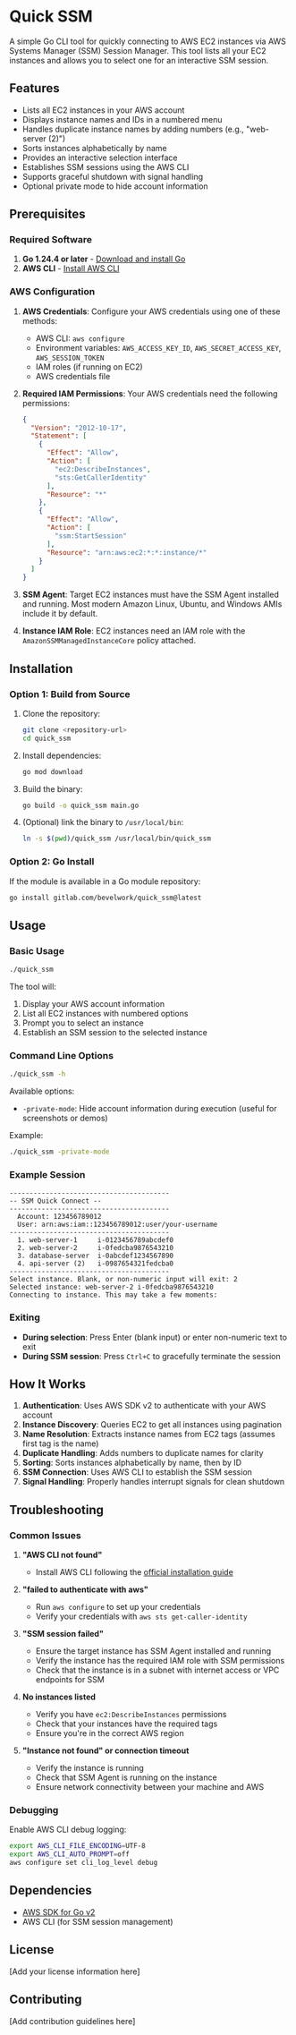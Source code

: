 # Quick SSM

A simple Go CLI tool for quickly connecting to AWS EC2 instances via AWS Systems Manager (SSM) Session Manager. This tool lists all your EC2 instances and allows you to select one for an interactive SSM session.

## Features

- Lists all EC2 instances in your AWS account
- Displays instance names and IDs in a numbered menu
- Handles duplicate instance names by adding numbers (e.g., "web-server (2)")
- Sorts instances alphabetically by name
- Provides an interactive selection interface
- Establishes SSM sessions using the AWS CLI
- Supports graceful shutdown with signal handling
- Optional private mode to hide account information

## Prerequisites

### Required Software

1. **Go 1.24.4 or later** - [Download and install Go](https://golang.org/dl/)
2. **AWS CLI** - [Install AWS CLI](https://docs.aws.amazon.com/cli/latest/userguide/getting-started-install.html#getting-started-install-instructions)

### AWS Configuration

1. **AWS Credentials**: Configure your AWS credentials using one of these methods:
   - AWS CLI: `aws configure`
   - Environment variables: `AWS_ACCESS_KEY_ID`, `AWS_SECRET_ACCESS_KEY`, `AWS_SESSION_TOKEN`
   - IAM roles (if running on EC2)
   - AWS credentials file

2. **Required IAM Permissions**: Your AWS credentials need the following permissions:
   ```json
   {
     "Version": "2012-10-17",
     "Statement": [
       {
         "Effect": "Allow",
         "Action": [
           "ec2:DescribeInstances",
           "sts:GetCallerIdentity"
         ],
         "Resource": "*"
       },
       {
         "Effect": "Allow",
         "Action": [
           "ssm:StartSession"
         ],
         "Resource": "arn:aws:ec2:*:*:instance/*"
       }
     ]
   }
   ```

3. **SSM Agent**: Target EC2 instances must have the SSM Agent installed and running. Most modern Amazon Linux, Ubuntu, and Windows AMIs include it by default.

4. **Instance IAM Role**: EC2 instances need an IAM role with the `AmazonSSMManagedInstanceCore` policy attached.

## Installation

### Option 1: Build from Source

1. Clone the repository:
   ```bash
   git clone <repository-url>
   cd quick_ssm
   ```

2. Install dependencies:
   ```bash
   go mod download
   ```

3. Build the binary:
   ```bash
   go build -o quick_ssm main.go
   ```

4. (Optional) link the binary to `/usr/local/bin`:
   ```bash
   ln -s $(pwd)/quick_ssm /usr/local/bin/quick_ssm
   ```

### Option 2: Go Install

If the module is available in a Go module repository:

```bash
go install gitlab.com/bevelwork/quick_ssm@latest
```

## Usage

### Basic Usage

```bash
./quick_ssm
```

The tool will:
1. Display your AWS account information
2. List all EC2 instances with numbered options
3. Prompt you to select an instance
4. Establish an SSM session to the selected instance

### Command Line Options

```bash
./quick_ssm -h
```

Available options:
- `-private-mode`: Hide account information during execution (useful for screenshots or demos)

Example:
```bash
./quick_ssm -private-mode
```

### Example Session

```
----------------------------------------
-- SSM Quick Connect --
----------------------------------------
  Account: 123456789012 
  User: arn:aws:iam::123456789012:user/your-username
----------------------------------------
  1. web-server-1     i-0123456789abcdef0
  2. web-server-2     i-0fedcba9876543210
  3. database-server  i-0abcdef1234567890
  4. api-server (2)   i-0987654321fedcba0
----------------------------------------
Select instance. Blank, or non-numeric input will exit: 2
Selected instance: web-server-2 i-0fedcba9876543210
Connecting to instance. This may take a few moments: 
```

### Exiting

- **During selection**: Press Enter (blank input) or enter non-numeric text to exit
- **During SSM session**: Press `Ctrl+C` to gracefully terminate the session

## How It Works

1. **Authentication**: Uses AWS SDK v2 to authenticate with your AWS account
2. **Instance Discovery**: Queries EC2 to get all instances using pagination
3. **Name Resolution**: Extracts instance names from EC2 tags (assumes first tag is the name)
4. **Duplicate Handling**: Adds numbers to duplicate names for clarity
5. **Sorting**: Sorts instances alphabetically by name, then by ID
6. **SSM Connection**: Uses AWS CLI to establish the SSM session
7. **Signal Handling**: Properly handles interrupt signals for clean shutdown

## Troubleshooting

### Common Issues

1. **"AWS CLI not found"**
   - Install AWS CLI following the [official installation guide](https://docs.aws.amazon.com/cli/latest/userguide/getting-started-install.html)

2. **"failed to authenticate with aws"**
   - Run `aws configure` to set up your credentials
   - Verify your credentials with `aws sts get-caller-identity`

3. **"SSM session failed"**
   - Ensure the target instance has SSM Agent installed and running
   - Verify the instance has the required IAM role with SSM permissions
   - Check that the instance is in a subnet with internet access or VPC endpoints for SSM

4. **No instances listed**
   - Verify you have `ec2:DescribeInstances` permissions
   - Check that your instances have the required tags
   - Ensure you're in the correct AWS region

5. **"Instance not found" or connection timeout**
   - Verify the instance is running
   - Check that SSM Agent is running on the instance
   - Ensure network connectivity between your machine and AWS

### Debugging

Enable AWS CLI debug logging:
```bash
export AWS_CLI_FILE_ENCODING=UTF-8
export AWS_CLI_AUTO_PROMPT=off
aws configure set cli_log_level debug
```

## Dependencies

- [AWS SDK for Go v2](https://github.com/aws/aws-sdk-go-v2)
- AWS CLI (for SSM session management)

## License

[Add your license information here]

## Contributing

[Add contribution guidelines here]
